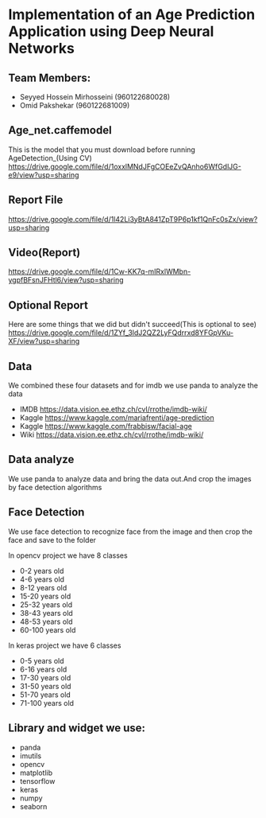 # Implementation of an Age Prediction Application using Deep Neural Networks

## Team Members:
- Seyyed Hossein Mirhosseini (960122680028)
- Omid Pakshekar (960122681009)

## Age_net.caffemodel
  This is the model that you must download before running AgeDetection_(Using CV) 
  https://drive.google.com/file/d/1oxxlMNdJFgCOEeZvQAnho6WfGdlJG-e9/view?usp=sharing
  
## Report File
  https://drive.google.com/file/d/1l42Li3yBtA841ZpT9P6p1kf1QnFc0sZx/view?usp=sharing

## Video(Report)
  https://drive.google.com/file/d/1Cw-KK7q-mIRxlWMbn-ygpfBFsnJFHtl6/view?usp=sharing
  
## Optional Report
  Here are some things that we did but didn't succeed(This is optional to see)
  https://drive.google.com/file/d/1ZYf_3ldJ2QZ2LyFQdrrxd8YFGpVKu-XF/view?usp=sharing
  
## Data
We combined these four datasets and for imdb we use panda to analyze the data
- IMDB     https://data.vision.ee.ethz.ch/cvl/rrothe/imdb-wiki/
- Kaggle  https://www.kaggle.com/mariafrenti/age-prediction
- Kaggle  https://www.kaggle.com/frabbisw/facial-age
- Wiki     https://data.vision.ee.ethz.ch/cvl/rrothe/imdb-wiki/

## Data analyze
We use panda to analyze data and bring the data out.And crop the images by face detection algorithms 

## Face Detection
We use face detection to recognize face from the image and then crop the face and save to the folder 

In opencv project we have 8 classes
- 0-2 years old
- 4-6 years old
- 8-12 years old
- 15-20 years old
- 25-32 years old
- 38-43 years old
- 48-53 years old
- 60-100 years old

In keras project we have 6 classes
- 0-5 years old
- 6-16 years old
- 17-30 years old
- 31-50 years old
- 51-70 years old
- 71-100 years old

## Library and widget we use: 
- panda
- imutils
- opencv
- matplotlib
- tensorflow
- keras
- numpy
- seaborn

